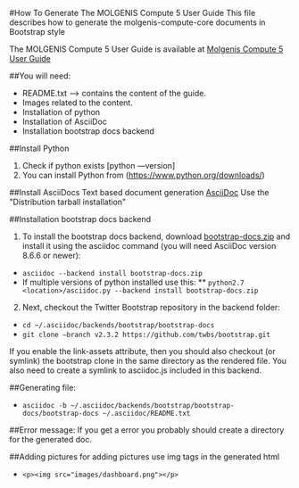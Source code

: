 #How To Generate The MOLGENIS Compute 5 User Guide
This file describes how to generate the molgenis-compute-core documents in Bootstrap style

The MOLGENIS Compute 5 User Guide is available at <a href="https://rawgit.com/molgenis/molgenis-compute/master/molgenis-compute-core/README.html"> Molgenis Compute 5 User Guide</a>

##You will need:
* README.txt --> contains the content of the guide.
* Images related to the content.
* Installation of python
* Installation of AsciiDoc
* Installation bootstrap docs backend

##Install Python
1. Check if python exists [python —version]
2. You can install Python from (https://www.python.org/downloads/)

##Install AsciiDocs
Text based document generation <a href=http://www.methods.co.nz/asciidoc/INSTALL.html />AsciiDoc</a>
Use the "Distribution tarball installation"

##Installation bootstrap docs backend
1. To install the bootstrap docs backend, download <a href="https://github.com/downloads/mojavelinux/asciidoc-bootstrap-docs-backend/bootstrap-docs.zip" />bootstrap-docs.zip</a> and install it using the asciidoc command (you will need AsciiDoc version 8.6.6 or newer):
 * ```asciidoc --backend install bootstrap-docs.zip```
 * If multiple versions of python installed use this:
 ** ```python2.7 <location>/asciidoc.py --backend install bootstrap-docs.zip```

2. Next, checkout the Twitter Bootstrap repository in the backend folder:
 * ```cd ~/.asciidoc/backends/bootstrap/bootstrap-docs```
 * ```git clone —branch v2.3.2 https://github.com/twbs/bootstrap.git```

If you enable the link-assets attribute, then you should also checkout (or symlink) the bootstrap clone in the same directory as the rendered file. You also need to create a symlink to asciidoc.js included in this backend.

##Generating file:
* ```asciidoc -b ~/.asciidoc/backends/bootstrap/bootstrap-docs/bootstrap-docs ~/.asciidoc/README.txt```

##Error message: 
If you get a error you probably should create a directory for the generated doc.

##Adding pictures
for adding pictures use img tags in the generated html
* ```<p><img src="images/dashboard.png"></p>```

